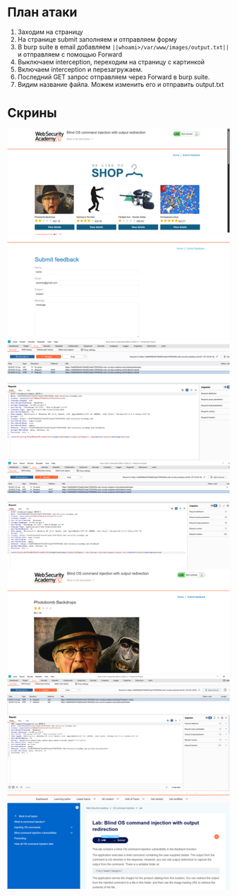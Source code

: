 # План атаки

1. Заходим на страницу
2. На странице submit заполняем и отправляем форму
3. В burp suite в email добавляем `||whoami>/var/www/images/output.txt||` и отправляем с помощью Forward
4. Выключаем interception, переходим на страницу с картинкой
5. Включаем interception и перезагружаем.
6. Последний GET запрос отправляем через Forward в burp suite.
7. Видим название файла. Можем изменить его и отправить output.txt

# Скрины

![alt text](assets/image.png)
![alt text](assets/image2.png)
![alt text](assets/image3.png)
![alt text](assets/image4.png)
![alt text](assets/image5.png)
![alt text](assets/image6.png)
![alt text](assets/image7.png)
